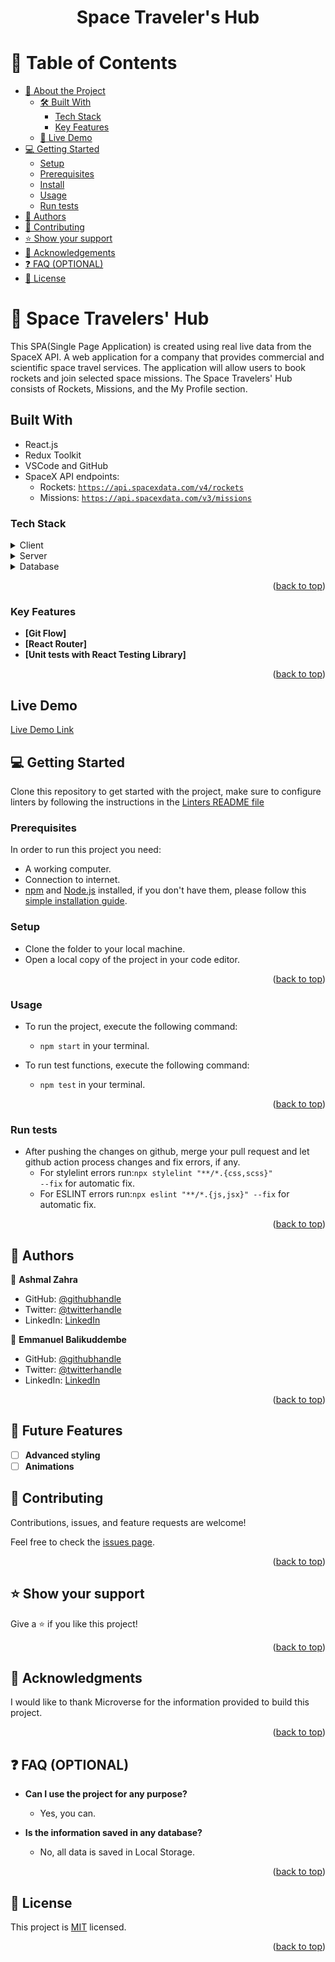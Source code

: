 <a name="readme-top"></a>

<div align="center">
   <h1><b>Space Traveler's Hub</b></h1>
</div>

<!-- TABLE OF CONTENTS -->

# 📗 Table of Contents
- [📖 About the Project](#about-project)
  - [🛠 Built With](#built-with)
    - [Tech Stack](#tech-stack)
    - [Key Features](#key-features)
  - [🚀 Live Demo](#live-demo)
- [💻 Getting Started](#getting-started)
  - [Setup](#setup)
  - [Prerequisites](#prerequisites)
  - [Install](#install)
  - [Usage](#usage)
  - [Run tests](#run-tests)
- [👥 Authors](#authors)
- [🤝 Contributing](#contributing)
- [⭐️ Show your support](#support)
- [🙏 Acknowledgements](#acknowledgements)
- [❓ FAQ (OPTIONAL)](#faq)
- [📝 License](#license)

<!-- PROJECT DESCRIPTION -->

# 📖 Space Travelers' Hub

This SPA(Single Page Application) is created using real live data from the SpaceX API. A web application for a company that provides commercial and scientific space travel services. The application will allow users to book rockets and join selected space missions. The Space Travelers' Hub consists of Rockets, Missions, and the My Profile section.

## Built With

- React.js
- Redux Toolkit
- VSCode and GitHub
- SpaceX API endpoints: 
    - Rockets: <code>https://api.spacexdata.com/v4/rockets</code>
    - Missions: <code>https://api.spacexdata.com/v3/missions</code>

### Tech Stack <a name="tech-stack"></a>

<details>
  <summary>Client</summary>
  <ul>
    <li><a href="https://reactjs.org/">React</a> to create the UI.</li>
    <li><a href="https://redux-toolkit.js.org/">Redux Toolkit</a> to manage state.</li>
    <li><a href="https://tailwindcss.com/">Tailwindcss</a> to apply awesome styles.</li>
  </ul>
</details>

<details>
  <summary>Server</summary>
  <ul>
    <li><a href="https://api.spacexdata.com/v3/missions">SpaceX Missions API</a></li>
    <li><a href="https://api.spacexdata.com/v4/rockets">SpaceX Rockets API</a></li>
  </ul>
</details>

<details>
<summary>Database</summary>
  <ul>
    <li>N/A</li>
  </ul>
</details>
<p align="right">(<a href="#readme-top">back to top</a>)</p>

<!-- Features -->

### Key Features

- **[Git Flow]**
- **[React Router]**
- **[Unit tests with React Testing Library]**

<p align="right">(<a href="#readme-top">back to top</a>)</p>

## Live Demo

[Live Demo Link](https://space-travelers-hub-ruuk.onrender.com/)

<!-- GETTING STARTED -->

## 💻 Getting Started

Clone this repository to get started with the project, make sure to configure linters by following the instructions in the [Linters README file](https://github.com/microverseinc/linters-config/blob/master/README.md)

### Prerequisites

In order to run this project you need:
- A working computer.
- Connection to internet.
- [npm](https://www.npmjs.com/) and [Node.js](https://nodejs.org/en/) installed, if you don't have them, please follow this [simple installation guide](https://docs.npmjs.com/downloading-and-installing-node-js-and-npm).

### Setup

- Clone the folder to your local machine.
- Open a local copy of the project in your code editor.

<p align="right">(<a href="#readme-top">back to top</a>)</p>

### Usage

- To run the project, execute the following command:

    - <code>npm start</code> in your terminal.

- To run test functions, execute the following command:

    - <code>npm test</code> in your terminal.

<p align="right">(<a href="#readme-top">back to top</a>)</p>

### Run tests

- After pushing the changes on github, merge your pull request and let github action process changes and fix errors, if any.
  - For stylelint errors run:<code>npx stylelint "**/*.{css,scss}" --fix</code> for automatic fix.
  - For ESLINT errors run:<code>npx eslint "**/*.{js,jsx}" --fix</code> for automatic fix.


<p align="right">(<a href="#readme-top">back to top</a>)</p>

<!-- AUTHORS -->

## 👥 Authors

👤 **Ashmal Zahra**

- GitHub: [@githubhandle](https://github.com/ashmalzahra)
- Twitter: [@twitterhandle](https://twitter.com/AshmalZahraa)
- LinkedIn: [LinkedIn](https://www.linkedin.com/in/ashmal-zahra)

👤 **Emmanuel Balikuddembe**

- GitHub: [@githubhandle](https://github.com/Balikuddembe)
- Twitter: [@twitterhandle](https://twitter.com/BalixEmma)
- LinkedIn: [LinkedIn](https://www.linkedin.com/in/emmanuelbalikuddembe/)

<p align="right">(<a href="#readme-top">back to top</a>)</p>

## 🔭 Future Features <a name="future-features"></a>

- [ ] **Advanced styling**
- [ ] **Animations**
<!-- CONTRIBUTING -->

## 🤝 Contributing

Contributions, issues, and feature requests are welcome!

Feel free to check the [issues page](https://github.com/ashmalzahra/space-travelers-hub/issues).

<p align="right">(<a href="#readme-top">back to top</a>)</p>

<!-- SUPPORT -->

## ⭐️ Show your support

Give a ⭐️ if you like this project!

<p align="right">(<a href="#readme-top">back to top</a>)</p>

## 🙏 Acknowledgments <a name="acknowledgements"></a>

I would like to thank Microverse for the information provided to build this project.

<p align="right">(<a href="#readme-top">back to top</a>)</p>

<!-- FAQ (optional) -->

## ❓ FAQ (OPTIONAL) <a name="faq"></a>

- **Can I use the project for any purpose?**

  - Yes, you can.

- **Is the information saved in any database?**

  - No, all data is saved in Local Storage.

<p align="right">(<a href="#readme-top">back to top</a>)</p>

<!-- LICENSE -->

## 📝 License

This project is [MIT](./LICENSE) licensed.

<p align="right">(<a href="#readme-top">back to top</a>)</p>
